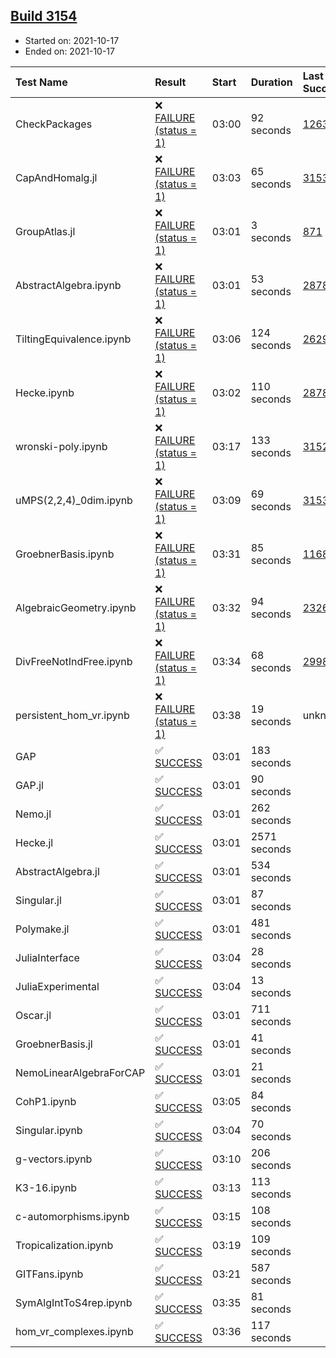 ## [Build 3154](https://oscarci.mathematik.uni-kl.de/job/oscar-stable/3154/)

* Started on: 2021-10-17
* Ended on: 2021-10-17

| Test Name    | Result | Start | Duration | Last Success | First Failure |
|:-------------|:-------|:------|:---------|:-------------|:--------------|
| CheckPackages | ❌ [FAILURE (status = 1)](https://oscarci.mathematik.uni-kl.de/job/oscar-stable/3154/artifact/logs/build-3154/CheckPackages.log) | 03:00 | 92 seconds | [1263](https://oscarci.mathematik.uni-kl.de/job/oscar-stable/1263/) | [1264](https://oscarci.mathematik.uni-kl.de/job/oscar-stable/1264/) |
| CapAndHomalg.jl | ❌ [FAILURE (status = 1)](https://oscarci.mathematik.uni-kl.de/job/oscar-stable/3154/artifact/logs/build-3154/CapAndHomalg.jl.log) | 03:03 | 65 seconds | [3153](https://oscarci.mathematik.uni-kl.de/job/oscar-stable/3153/) | [3154](https://oscarci.mathematik.uni-kl.de/job/oscar-stable/3154/) |
| GroupAtlas.jl | ❌ [FAILURE (status = 1)](https://oscarci.mathematik.uni-kl.de/job/oscar-stable/3154/artifact/logs/build-3154/GroupAtlas.jl.log) | 03:01 | 3 seconds | [871](https://oscarci.mathematik.uni-kl.de/job/oscar-stable/871/) | [872](https://oscarci.mathematik.uni-kl.de/job/oscar-stable/872/) |
| AbstractAlgebra.ipynb | ❌ [FAILURE (status = 1)](https://oscarci.mathematik.uni-kl.de/job/oscar-stable/3154/artifact/logs/build-3154/AbstractAlgebra.ipynb.log) | 03:01 | 53 seconds | [2878](https://oscarci.mathematik.uni-kl.de/job/oscar-stable/2878/) | [2879](https://oscarci.mathematik.uni-kl.de/job/oscar-stable/2879/) |
| TiltingEquivalence.ipynb | ❌ [FAILURE (status = 1)](https://oscarci.mathematik.uni-kl.de/job/oscar-stable/3154/artifact/logs/build-3154/TiltingEquivalence.ipynb.log) | 03:06 | 124 seconds | [2629](https://oscarci.mathematik.uni-kl.de/job/oscar-stable/2629/) | [2630](https://oscarci.mathematik.uni-kl.de/job/oscar-stable/2630/) |
| Hecke.ipynb | ❌ [FAILURE (status = 1)](https://oscarci.mathematik.uni-kl.de/job/oscar-stable/3154/artifact/logs/build-3154/Hecke.ipynb.log) | 03:02 | 110 seconds | [2878](https://oscarci.mathematik.uni-kl.de/job/oscar-stable/2878/) | [2879](https://oscarci.mathematik.uni-kl.de/job/oscar-stable/2879/) |
| wronski-poly.ipynb | ❌ [FAILURE (status = 1)](https://oscarci.mathematik.uni-kl.de/job/oscar-stable/3154/artifact/logs/build-3154/wronski-poly.ipynb.log) | 03:17 | 133 seconds | [3152](https://oscarci.mathematik.uni-kl.de/job/oscar-stable/3152/) | [3153](https://oscarci.mathematik.uni-kl.de/job/oscar-stable/3153/) |
| uMPS(2,2,4)_0dim.ipynb | ❌ [FAILURE (status = 1)](https://oscarci.mathematik.uni-kl.de/job/oscar-stable/3154/artifact/logs/build-3154/uMPS-2-2-4-_0dim.ipynb.log) | 03:09 | 69 seconds | [3153](https://oscarci.mathematik.uni-kl.de/job/oscar-stable/3153/) | [3154](https://oscarci.mathematik.uni-kl.de/job/oscar-stable/3154/) |
| GroebnerBasis.ipynb | ❌ [FAILURE (status = 1)](https://oscarci.mathematik.uni-kl.de/job/oscar-stable/3154/artifact/logs/build-3154/GroebnerBasis.ipynb.log) | 03:31 | 85 seconds | [1168](https://oscarci.mathematik.uni-kl.de/job/oscar-stable/1168/) | [1169](https://oscarci.mathematik.uni-kl.de/job/oscar-stable/1169/) |
| AlgebraicGeometry.ipynb | ❌ [FAILURE (status = 1)](https://oscarci.mathematik.uni-kl.de/job/oscar-stable/3154/artifact/logs/build-3154/AlgebraicGeometry.ipynb.log) | 03:32 | 94 seconds | [2326](https://oscarci.mathematik.uni-kl.de/job/oscar-stable/2326/) | [2327](https://oscarci.mathematik.uni-kl.de/job/oscar-stable/2327/) |
| DivFreeNotIndFree.ipynb | ❌ [FAILURE (status = 1)](https://oscarci.mathematik.uni-kl.de/job/oscar-stable/3154/artifact/logs/build-3154/DivFreeNotIndFree.ipynb.log) | 03:34 | 68 seconds | [2998](https://oscarci.mathematik.uni-kl.de/job/oscar-stable/2998/) | [2999](https://oscarci.mathematik.uni-kl.de/job/oscar-stable/2999/) |
| persistent_hom_vr.ipynb | ❌ [FAILURE (status = 1)](https://oscarci.mathematik.uni-kl.de/job/oscar-stable/3154/artifact/logs/build-3154/persistent_hom_vr.ipynb.log) | 03:38 | 19 seconds | unknown | unknown |
| GAP | ✅ [SUCCESS](https://oscarci.mathematik.uni-kl.de/job/oscar-stable/3154/artifact/logs/build-3154/GAP.log) | 03:01 | 183 seconds |  |  |
| GAP.jl | ✅ [SUCCESS](https://oscarci.mathematik.uni-kl.de/job/oscar-stable/3154/artifact/logs/build-3154/GAP.jl.log) | 03:01 | 90 seconds |  |  |
| Nemo.jl | ✅ [SUCCESS](https://oscarci.mathematik.uni-kl.de/job/oscar-stable/3154/artifact/logs/build-3154/Nemo.jl.log) | 03:01 | 262 seconds |  |  |
| Hecke.jl | ✅ [SUCCESS](https://oscarci.mathematik.uni-kl.de/job/oscar-stable/3154/artifact/logs/build-3154/Hecke.jl.log) | 03:01 | 2571 seconds |  |  |
| AbstractAlgebra.jl | ✅ [SUCCESS](https://oscarci.mathematik.uni-kl.de/job/oscar-stable/3154/artifact/logs/build-3154/AbstractAlgebra.jl.log) | 03:01 | 534 seconds |  |  |
| Singular.jl | ✅ [SUCCESS](https://oscarci.mathematik.uni-kl.de/job/oscar-stable/3154/artifact/logs/build-3154/Singular.jl.log) | 03:01 | 87 seconds |  |  |
| Polymake.jl | ✅ [SUCCESS](https://oscarci.mathematik.uni-kl.de/job/oscar-stable/3154/artifact/logs/build-3154/Polymake.jl.log) | 03:01 | 481 seconds |  |  |
| JuliaInterface | ✅ [SUCCESS](https://oscarci.mathematik.uni-kl.de/job/oscar-stable/3154/artifact/logs/build-3154/JuliaInterface.log) | 03:04 | 28 seconds |  |  |
| JuliaExperimental | ✅ [SUCCESS](https://oscarci.mathematik.uni-kl.de/job/oscar-stable/3154/artifact/logs/build-3154/JuliaExperimental.log) | 03:04 | 13 seconds |  |  |
| Oscar.jl | ✅ [SUCCESS](https://oscarci.mathematik.uni-kl.de/job/oscar-stable/3154/artifact/logs/build-3154/Oscar.jl.log) | 03:01 | 711 seconds |  |  |
| GroebnerBasis.jl | ✅ [SUCCESS](https://oscarci.mathematik.uni-kl.de/job/oscar-stable/3154/artifact/logs/build-3154/GroebnerBasis.jl.log) | 03:01 | 41 seconds |  |  |
| NemoLinearAlgebraForCAP | ✅ [SUCCESS](https://oscarci.mathematik.uni-kl.de/job/oscar-stable/3154/artifact/logs/build-3154/NemoLinearAlgebraForCAP.log) | 03:01 | 21 seconds |  |  |
| CohP1.ipynb | ✅ [SUCCESS](https://oscarci.mathematik.uni-kl.de/job/oscar-stable/3154/artifact/logs/build-3154/CohP1.ipynb.log) | 03:05 | 84 seconds |  |  |
| Singular.ipynb | ✅ [SUCCESS](https://oscarci.mathematik.uni-kl.de/job/oscar-stable/3154/artifact/logs/build-3154/Singular.ipynb.log) | 03:04 | 70 seconds |  |  |
| g-vectors.ipynb | ✅ [SUCCESS](https://oscarci.mathematik.uni-kl.de/job/oscar-stable/3154/artifact/logs/build-3154/g-vectors.ipynb.log) | 03:10 | 206 seconds |  |  |
| K3-16.ipynb | ✅ [SUCCESS](https://oscarci.mathematik.uni-kl.de/job/oscar-stable/3154/artifact/logs/build-3154/K3-16.ipynb.log) | 03:13 | 113 seconds |  |  |
| c-automorphisms.ipynb | ✅ [SUCCESS](https://oscarci.mathematik.uni-kl.de/job/oscar-stable/3154/artifact/logs/build-3154/c-automorphisms.ipynb.log) | 03:15 | 108 seconds |  |  |
| Tropicalization.ipynb | ✅ [SUCCESS](https://oscarci.mathematik.uni-kl.de/job/oscar-stable/3154/artifact/logs/build-3154/Tropicalization.ipynb.log) | 03:19 | 109 seconds |  |  |
| GITFans.ipynb | ✅ [SUCCESS](https://oscarci.mathematik.uni-kl.de/job/oscar-stable/3154/artifact/logs/build-3154/GITFans.ipynb.log) | 03:21 | 587 seconds |  |  |
| SymAlgIntToS4rep.ipynb | ✅ [SUCCESS](https://oscarci.mathematik.uni-kl.de/job/oscar-stable/3154/artifact/logs/build-3154/SymAlgIntToS4rep.ipynb.log) | 03:35 | 81 seconds |  |  |
| hom_vr_complexes.ipynb | ✅ [SUCCESS](https://oscarci.mathematik.uni-kl.de/job/oscar-stable/3154/artifact/logs/build-3154/hom_vr_complexes.ipynb.log) | 03:36 | 117 seconds |  |  |

